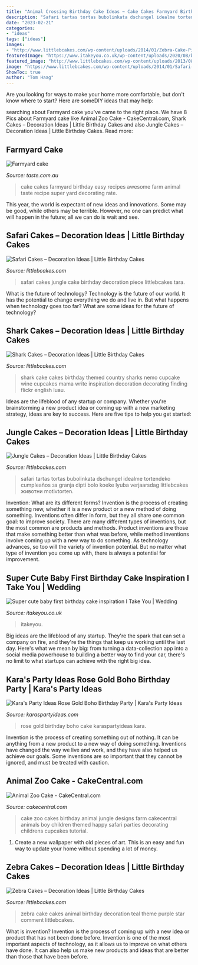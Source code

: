 ```yaml
---
title: "Animal Crossing Birthday Cake Ideas ~ Cake Cakes Farmyard Birthday Easy Recipes Awesome Farm Animal Taste Recipe Super Yard Decorating Rate"
description: "Safari tartas tortas bubolinkata dschungel idealme tortendeko cumpleaños за granja dipti bolo koeke lyuba verjaarsdag littlebcakes животни motivtorten"
date: "2023-02-21"
categories:
- "ideas"
tags: ["ideas"]
images:
- "http://www.littlebcakes.com/wp-content/uploads/2014/01/Zebra-Cake-Pictures.jpg"
featuredImage: "https://www.itakeyou.co.uk/wp-content/uploads/2020/08/birthday-cake-2.jpg"
featured_image: "http://www.littlebcakes.com/wp-content/uploads/2013/08/Shark-Cake.jpg"
image: "https://www.littlebcakes.com/wp-content/uploads/2014/01/Safari-Cakes-Pictures-768x1024.jpg"
ShowToc: true
author: "Tom Haag"
---
```



Are you looking for ways to make your home more comfortable, but don't know where to start? Here are someDIY ideas that may help: 

	

		
searching about Farmyard cake you've came to the right place. We have 8 Pics about Farmyard cake like Animal Zoo Cake - CakeCentral.com, Shark Cakes – Decoration Ideas | Little Birthday Cakes and also Jungle Cakes – Decoration Ideas | Little Birthday Cakes. Read more:
		
    
## Farmyard Cake

<img loading=lazy src="https://img.taste.com.au/Uo9CcLtX/w1200-h630-cfill/taste/2016/11/farmyard-cake-85520-1.jpeg" onerror="this.onerror=null;this.src='https://tse1.mm.bing.net/th?id=OIP.C2JcYjjwfxst7SdoTMBzsgHaD4&amp;pid=15.1';" alt="Farmyard cake">

_Source: taste.com.au_

>cake cakes farmyard birthday easy recipes awesome farm animal taste recipe super yard decorating rate. 

	

This year, the world is expectant of new ideas and innovations. Some may be good, while others may be terrible. However, no one can predict what will happen in the future; all we can do is wait and see.

    
## Safari Cakes – Decoration Ideas | Little Birthday Cakes

<img loading=lazy src="https://www.littlebcakes.com/wp-content/uploads/2014/01/Safari-Cakes-Pictures-768x1024.jpg" onerror="this.onerror=null;this.src='https://tse4.mm.bing.net/th?id=OIP.G_xoIImjsZUYhIy1yOBCCgHaJ4&amp;pid=15.1';" alt="Safari Cakes – Decoration Ideas | Little Birthday Cakes">

_Source: littlebcakes.com_

>safari cakes jungle cake birthday decoration piece littlebcakes tara. 

	

What is the future of technology?
Technology is the future of our world. It has the potential to change everything we do and live in. But what happens when technology goes too far? What are some ideas for the future of technology?

    
## Shark Cakes – Decoration Ideas | Little Birthday Cakes

<img loading=lazy src="http://www.littlebcakes.com/wp-content/uploads/2013/08/Shark-Cake.jpg" onerror="this.onerror=null;this.src='https://tse4.mm.bing.net/th?id=OIP.Di9hLeJr_4KxvobGsrb0OwHaFj&amp;pid=15.1';" alt="Shark Cakes – Decoration Ideas | Little Birthday Cakes">

_Source: littlebcakes.com_

>shark cake cakes birthday themed country sharks nemo cupcake wine cupcakes mama write inspiration decoration decorating finding flickr english luau. 

	

Ideas are the lifeblood of any startup or company. Whether you're brainstorming a new product idea or coming up with a new marketing strategy, ideas are key to success. Here are five tips to help you get started: 

    
## Jungle Cakes – Decoration Ideas | Little Birthday Cakes

<img loading=lazy src="https://www.littlebcakes.com/wp-content/uploads/2014/01/Jungle-Cakes.jpg" onerror="this.onerror=null;this.src='https://tse4.mm.bing.net/th?id=OIP.XjsE-6s-_lLIZiy3qHm-ewHaJ4&amp;pid=15.1';" alt="Jungle Cakes – Decoration Ideas | Little Birthday Cakes">

_Source: littlebcakes.com_

>safari tartas tortas bubolinkata dschungel idealme tortendeko cumpleaños за granja dipti bolo koeke lyuba verjaarsdag littlebcakes животни motivtorten. 

	

Invention: What are its different forms?
Invention is the process of creating something new, whether it is a new product or a new method of doing something. Inventions often differ in form, but they all share one common goal: to improve society. There are many different types of inventions, but the most common are products and methods. Product inventions are those that make something better than what was before, while method inventions involve coming up with a new way to do something. As technology advances, so too will the variety of invention potential. But no matter what type of invention you come up with, there is always a potential for improvement.

    
## Super Cute Baby First Birthday Cake Inspiration I Take You | Wedding

<img loading=lazy src="https://www.itakeyou.co.uk/wp-content/uploads/2020/08/birthday-cake-2.jpg" onerror="this.onerror=null;this.src='https://tse2.mm.bing.net/th?id=OIP.PjUdOkRP87vAz9S5gAZfVAHaNU&amp;pid=15.1';" alt="Super cute baby first birthday cake inspiration I Take You | Wedding">

_Source: itakeyou.co.uk_

>itakeyou. 

	

Big ideas are the lifeblood of any startup. They're the spark that can set a company on fire, and they're the things that keep us working until the last day. Here's what we mean by big: from turning a data-collection app into a social media powerhouse to building a better way to find your car, there's no limit to what startups can achieve with the right big idea.

    
## Kara&#039;s Party Ideas Rose Gold Boho Birthday Party | Kara&#039;s Party Ideas

<img loading=lazy src="https://karaspartyideas.com/wp-content/uploads/2017/12/Rose-Gold-Boho-Birthday-Party-via-Karas-Party-Ideas-KarasPartyIdeas.com2_.jpg" onerror="this.onerror=null;this.src='https://tse3.mm.bing.net/th?id=OIP.nOcLwbyHtcUm6HF2X35pcgHaLH&amp;pid=15.1';" alt="Kara&#039;s Party Ideas Rose Gold Boho Birthday Party | Kara&#039;s Party Ideas">

_Source: karaspartyideas.com_

>rose gold birthday boho cake karaspartyideas kara. 

	

Invention is the process of creating something out of nothing. It can be anything from a new product to a new way of doing something. Inventions have changed the way we live and work, and they have also helped us achieve our goals. Some inventions are so important that they cannot be ignored, and must be treated with caution.

    
## Animal Zoo Cake - CakeCentral.com

<img loading=lazy src="https://cdn001.cakecentral.com/gallery/2015/03/900_852767mh7m_animal-zoo-cake.jpg" onerror="this.onerror=null;this.src='https://tse3.mm.bing.net/th?id=OIP.dj-NodBzD51J_6B7noC3HAHaJ4&amp;pid=15.1';" alt="Animal Zoo Cake - CakeCentral.com">

_Source: cakecentral.com_

>cake zoo cakes birthday animal jungle designs farm cakecentral animals boy children themed happy safari parties decorating childrens cupcakes tutorial. 

	

1. Create a new wallpaper with old pieces of art. This is an easy and fun way to update your home without spending a lot of money.

    
## Zebra Cakes – Decoration Ideas | Little Birthday Cakes

<img loading=lazy src="http://www.littlebcakes.com/wp-content/uploads/2014/01/Zebra-Cake-Pictures.jpg" onerror="this.onerror=null;this.src='https://tse3.mm.bing.net/th?id=OIP.Amx5WXNzzEtwMSk6dkhg8AHaJ4&amp;pid=15.1';" alt="Zebra Cakes – Decoration Ideas | Little Birthday Cakes">

_Source: littlebcakes.com_

>zebra cake cakes animal birthday decoration teal theme purple star comment littlebcakes. 

	

What is invention?
Invention is the process of coming up with a new idea or product that has not been done before. Invention is one of the most important aspects of technology, as it allows us to improve on what others have done. It can also help us make new products and ideas that are better than those that have been before.

